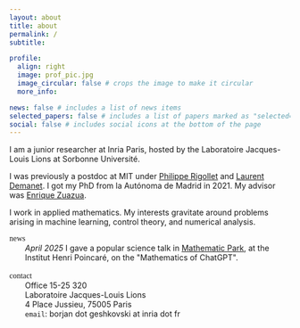 ```yaml
---
layout: about
title: about
permalink: /
subtitle: 

profile:
  align: right
  image: prof_pic.jpg
  image_circular: false # crops the image to make it circular
  more_info: 

news: false # includes a list of news items
selected_papers: false # includes a list of papers marked as "selected={true}"
social: false # includes social icons at the bottom of the page
---
```


I am a junior researcher at Inria Paris, hosted by the Laboratoire Jacques-Louis Lions at Sorbonne Université.

I was previously a postdoc at MIT under <a class="publink" href="https://math.mit.edu/~rigollet/">Philippe Rigollet</a> and <a class="publink" href="https://math.mit.edu/icg/">Laurent Demanet</a>.
I got my PhD from la Autónoma de Madrid in 2021. My advisor was <a class="publink" href="https://dcn.nat.fau.eu/enrique-zuazua/">Enrique Zuazua</a>. 

I work in applied mathematics. My interests gravitate around problems arising in machine learning, control theory, and numerical analysis. 

<div style="display: flex; flex-direction: column;">
  <div><span style="font-family: cursive;">news</span></div>
  <div style="margin-left: 2em;">
    <em>April 2025</em> I gave a popular science talk in
    <a class="publink" href="https://www.ihp.fr/fr/mathematic-park">Mathematic Park</a>, at the Institut Henri Poincaré, on the "Mathematics of ChatGPT".<br><br>
  </div>
</div>




<div style="display: flex; flex-direction: column;">
  <div><span style="font-family: cursive;">contact</span></div>
  <div style="margin-left: 2em;">
    Office 15-25 320<br>
    Laboratoire Jacques-Louis Lions<br>
    4 Place Jussieu, 75005 Paris<br>
    <code>email</code>: borjan dot geshkovski at inria dot fr
  </div>
</div>




